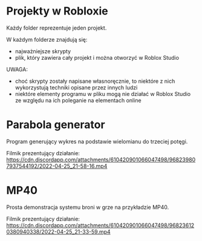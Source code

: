 # Projekty w Robloxie
Każdy folder reprezentuje jeden projekt.

W każdym folderze znajdują się:
- najważniejsze skrypty 
- plik, który zawiera cały projekt i można otworzyć w Roblox Studio

UWAGA:
- choć skrypty zostały napisane własnoręcznie, to niektóre z nich wykorzystują techniki opisane przez innych ludzi
- niektóre elementy programu w pliku mogą nie działać w Roblox Studio ze względu na ich poleganie na elementach online

# Parabola generator
Program generujący wykres na podstawie wielomianu do trzeciej potęgi.

Filmik prezentujący działanie:
https://cdn.discordapp.com/attachments/610420901066047498/968239807937544192/2022-04-25_21-58-16.mp4

# MP40
Prosta demonstracja systemu broni w grze na przykładzie MP40.

Filmik prezentujący działanie:
https://cdn.discordapp.com/attachments/610420901066047498/968236120380940338/2022-04-25_21-33-59.mp4
